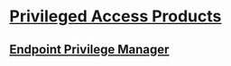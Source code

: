 # [Privileged Access Products](https://www.cyberark.com/products/privileged-access/)

## [Endpoint Privilege Manager](EPM.md)
